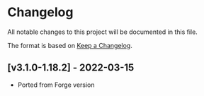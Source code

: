 # Changelog
All notable changes to this project will be documented in this file.

The format is based on [Keep a Changelog].

## [v3.1.0-1.18.2] - 2022-03-15
- Ported from Forge version

[Keep a Changelog]: https://keepachangelog.com/en/1.0.0/
